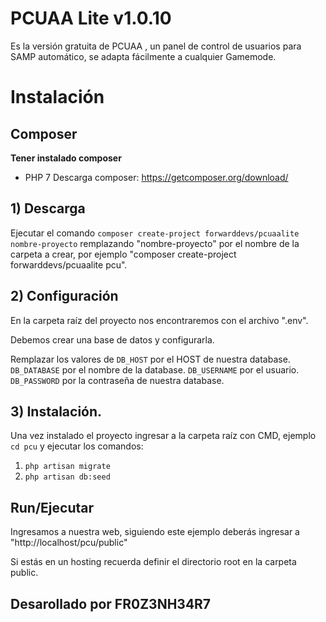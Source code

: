 # PCUAA Lite v1.0.10

Es la versión gratuita de PCUAA , un panel de control de usuarios para SAMP automático, se adapta fácilmente a cualquier Gamemode.


# Instalación

## Composer

**Tener instalado composer**
* PHP 7
Descarga composer: https://getcomposer.org/download/

## 1) Descarga

Ejecutar el comando `composer create-project forwarddevs/pcuaalite nombre-proyecto` remplazando "nombre-proyecto" por el nombre de la carpeta a crear, por ejemplo "composer create-project forwarddevs/pcuaalite pcu".

## 2) Configuración

En la carpeta raíz del proyecto nos encontraremos con el archivo ".env".

Debemos crear una base de datos y configurarla.

Remplazar los valores de 
`DB_HOST` por el HOST de nuestra database.
`DB_DATABASE` por el nombre de la database.
`DB_USERNAME` por el usuario.
`DB_PASSWORD` por la contraseña de nuestra database.

## 3) Instalación.

Una vez instalado el proyecto ingresar a la carpeta raíz con CMD, ejemplo `cd pcu` y ejecutar los comandos:
1) `php artisan migrate`
2) `php artisan db:seed`

## Run/Ejecutar

Ingresamos a nuestra web, siguiendo este ejemplo deberás ingresar a "http://localhost/pcu/public"

Si estás en un hosting recuerda definir el directorio root en la carpeta public.

## Desarollado por FR0Z3NH34R7
